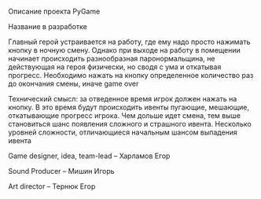 ﻿Описание проекта PyGame

Название в разработке

Главный герой устраивается на работу, где ему надо просто нажимать кнопку в ночную смену. Однако при выходе на работу в помещении начинает происходить разнообразная паронормальщина, не действующая на героя физически, но сводя с ума и откатывая прогресс. Необходимо нажать на кнопку определенное количество раз до окончания смены, иначе game over

Технический смысл: за отведенное время игрок должен нажать на кнопку. В это время будут происходить ивенты пугающие, мешающие, откатывающие прогресс игрока.  Чем дольше идет смена, тем выше становиться шанс появления сложного и страшного ивента. Несколько уровней сложности, отличающиеся начальным шансом выпадения ивента

Game designer, idea, team-lead – Харламов Егор

Sound Producer – Мишин Игорь

Art director – Тернюк Егор
